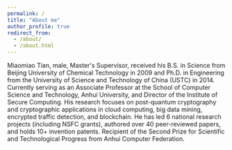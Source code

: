 ```yaml
---
permalink: /
title: "About me"
author_profile: true
redirect_from: 
  - /about/
  - /about.html
---
```

Miaomiao Tian, male, Master's Supervisor, received his B.S. in Science from Beijing University of Chemical Technology in 2009 and Ph.D. in Engineering from the University of Science and Technology of China (USTC) in 2014. Currently serving as an Associate Professor at the School of Computer Science and Technology, Anhui University, and Director of the Institute of Secure Computing. His research focuses on post-quantum cryptography and cryptographic applications in cloud computing, big data mining, encrypted traffic detection, and blockchain. He has led 6 national research projects (including NSFC grants), authored over 40 peer-reviewed papers, and holds 10+ invention patents. Recipient of the Second Prize for Scientific and Technological Progress from Anhui Computer Federation.
